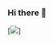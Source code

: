 ### Hi there 👋

<!--
**MohamadJavadGholizade/MohamadJavadGholizade** is a ✨ _special_ ✨ repository because its `README.md` (this file) appears on your GitHub profile.

Here are some ideas to get you started:

- 🔭 I’m currently working on IFTPrism
- 🌱 I’m currently learning VR with Unity
- 👯 I’m looking to collaborate on ...
- 🤔 I’m looking for help with ...
- 💬 Ask me about ...
- 📫 How to reach me: ...
- 😄 Pronouns: ...
- ⚡ Fun fact: ...
-->
[![](https://raw.githubusercontent.com/adamalston/adamalston/master/profile.gif)]
